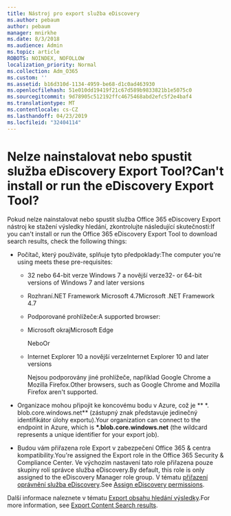 ```yaml
---
title: Nástroj pro export služba eDiscovery
ms.author: pebaum
author: pebaum
manager: mnirkhe
ms.date: 8/3/2018
ms.audience: Admin
ms.topic: article
ROBOTS: NOINDEX, NOFOLLOW
localization_priority: Normal
ms.collection: Adm_O365
ms.custom: ''
ms.assetid: b16d310d-1134-4959-be68-d1c0ad463930
ms.openlocfilehash: 51e010dd19419f21c67d589b9833821b1e5075c0
ms.sourcegitcommit: 9d78905c512192ffc4675468abd2efc5f2e4baf4
ms.translationtype: MT
ms.contentlocale: cs-CZ
ms.lasthandoff: 04/23/2019
ms.locfileid: "32404114"
---
```

# <a name="cant-install-or-run-the-ediscovery-export-tool"></a><span data-ttu-id="55e5c-102">Nelze nainstalovat nebo spustit služba eDiscovery Export Tool?</span><span class="sxs-lookup"><span data-stu-id="55e5c-102">Can't install or run the eDiscovery Export Tool?</span></span>

<span data-ttu-id="55e5c-103">Pokud nelze nainstalovat nebo spustit služba Office 365 eDiscovery Export nástroj ke stažení výsledky hledání, zkontrolujte následující skutečnosti:</span><span class="sxs-lookup"><span data-stu-id="55e5c-103">If you can't install or run the Office 365 eDiscovery Export Tool to download search results, check the following things:</span></span>
  
- <span data-ttu-id="55e5c-104">Počítač, který používáte, splňuje tyto předpoklady:</span><span class="sxs-lookup"><span data-stu-id="55e5c-104">The computer you're using meets these pre-requisites:</span></span>
    
  - <span data-ttu-id="55e5c-105">32 nebo 64-bit verze Windows 7 a novější verze</span><span class="sxs-lookup"><span data-stu-id="55e5c-105">32- or 64-bit versions of Windows 7 and later versions</span></span>
    
  - <span data-ttu-id="55e5c-106">Rozhraní.NET Framework Microsoft 4.7</span><span class="sxs-lookup"><span data-stu-id="55e5c-106">Microsoft .NET Framework 4.7</span></span>
    
  - <span data-ttu-id="55e5c-107">Podporované prohlížeče:</span><span class="sxs-lookup"><span data-stu-id="55e5c-107">A supported browser:</span></span>
    
  - <span data-ttu-id="55e5c-108">Microsoft okraj</span><span class="sxs-lookup"><span data-stu-id="55e5c-108">Microsoft Edge</span></span>
    
    <span data-ttu-id="55e5c-109">Nebo</span><span class="sxs-lookup"><span data-stu-id="55e5c-109">Or</span></span>
    
  - <span data-ttu-id="55e5c-110">Internet Explorer 10 a novější verze</span><span class="sxs-lookup"><span data-stu-id="55e5c-110">Internet Explorer 10 and later versions</span></span>
    
    <span data-ttu-id="55e5c-111">Nejsou podporovány jiné prohlížeče, například Google Chrome a Mozilla Firefox.</span><span class="sxs-lookup"><span data-stu-id="55e5c-111">Other browsers, such as Google Chrome and Mozilla Firefox aren't supported.</span></span>
    
- <span data-ttu-id="55e5c-112">Organizace mohou připojit ke koncovému bodu v Azure, což je \*\* \*. blob.core.windows.net\*\* (zástupný znak představuje jedinečný identifikátor úlohy exportu).</span><span class="sxs-lookup"><span data-stu-id="55e5c-112">Your organization can connect to the endpoint in Azure, which is **\*.blob.core.windows.net** (the wildcard represents a unique identifier for your export job).</span></span> 
    
- <span data-ttu-id="55e5c-113">Budou vám přiřazena role Export v zabezpečení Office 365 &amp; centra kompatibility.</span><span class="sxs-lookup"><span data-stu-id="55e5c-113">You're assigned the Export role in the Office 365 Security &amp; Compliance Center.</span></span> <span data-ttu-id="55e5c-114">Ve výchozím nastavení tato role přiřazena pouze skupiny rolí správce služba eDiscovery.</span><span class="sxs-lookup"><span data-stu-id="55e5c-114">By default, this role is only assigned to the eDiscovery Manager role group.</span></span> <span data-ttu-id="55e5c-115">V tématu [přiřazení oprávnění služba eDiscovery](https://support.office.com/article/assign-ediscovery-permissions-in-the-office-365-security-compliance-center-5b9a067b-9d2e-4aa5-bb33-99d8c0d0b5d7#moreinfo).</span><span class="sxs-lookup"><span data-stu-id="55e5c-115">See [Assign eDiscovery permissions](https://support.office.com/article/assign-ediscovery-permissions-in-the-office-365-security-compliance-center-5b9a067b-9d2e-4aa5-bb33-99d8c0d0b5d7#moreinfo).</span></span>
    
<span data-ttu-id="55e5c-116">Další informace naleznete v tématu [Export obsahu hledání výsledky](https://support.office.com/article/Export-Content-Search-results-from-the-Office-365-Security-Compliance-Center-ed48d448-3714-4c42-85f5-10f75f6a4278).</span><span class="sxs-lookup"><span data-stu-id="55e5c-116">For more information, see [Export Content Search results](https://support.office.com/article/Export-Content-Search-results-from-the-Office-365-Security-Compliance-Center-ed48d448-3714-4c42-85f5-10f75f6a4278).</span></span>
  

